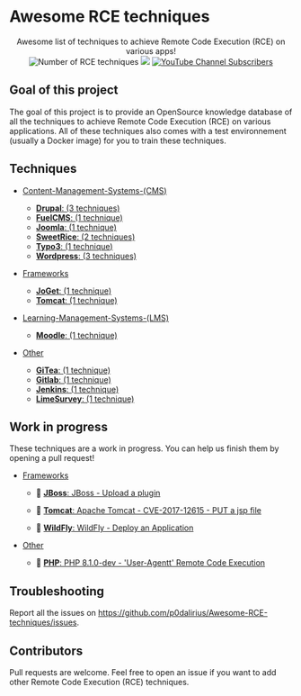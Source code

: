 # Awesome RCE techniques

<p align="center">
  Awesome list of techniques to achieve Remote Code Execution (RCE) on various apps!
  <br>
  <img alt="Number of RCE techniques" src="https://img.shields.io/badge/techniques-22-brightgreen">
  <a href="https://twitter.com/intent/follow?screen_name=podalirius_" title="Follow"><img src="https://img.shields.io/twitter/follow/podalirius_?label=Podalirius&style=social"></a>
  <a href="https://www.youtube.com/c/Podalirius_?sub_confirmation=1" title="Subscribe"><img alt="YouTube Channel Subscribers" src="https://img.shields.io/youtube/channel/subscribers/UCF_x5O7CSfr82AfNVTKOv_A?style=social"></a>
  <br>
</p>

## Goal of this project

The goal of this project is to provide an OpenSource knowledge database of all the techniques to achieve Remote Code Execution (RCE) on various applications. All of these techniques also comes with a test environnement (usually a Docker image) for you to train these techniques.

## Techniques


 - [Content-Management-Systems-(CMS)](./Content-Management-Systems-(CMS)/)
   + [**Drupal**: (3 techniques)](./Content-Management-Systems-(CMS)/Drupal/)
   + [**FuelCMS**: (1 technique)](./Content-Management-Systems-(CMS)/FuelCMS/)
   + [**Joomla**: (1 technique)](./Content-Management-Systems-(CMS)/Joomla/)
   + [**SweetRice**: (2 techniques)](./Content-Management-Systems-(CMS)/SweetRice/)
   + [**Typo3**: (1 technique)](./Content-Management-Systems-(CMS)/Typo3/)
   + [**Wordpress**: (3 techniques)](./Content-Management-Systems-(CMS)/Wordpress/)


 - [Frameworks](./Frameworks/)
   + [**JoGet**: (1 technique)](./Frameworks/JoGet/)
   + [**Tomcat**: (1 technique)](./Frameworks/Tomcat/)


 - [Learning-Management-Systems-(LMS)](./Learning-Management-Systems-(LMS)/)
   + [**Moodle**: (1 technique)](./Learning-Management-Systems-(LMS)/Moodle/)


 - [Other](./Other/)
   + [**GiTea**: (1 technique)](./Other/GiTea/)
   + [**Gitlab**: (1 technique)](./Other/Gitlab/)
   + [**Jenkins**: (1 technique)](./Other/Jenkins/)
   + [**LimeSurvey**: (1 technique)](./Other/LimeSurvey/)



## Work in progress

These techniques are a work in progress. You can help us finish them by opening a pull request!


 - [Frameworks](./Frameworks/)
   + 🔧 [**JBoss**: JBoss - Upload a plugin](./Frameworks/JBoss/Upload-a-plugin/)

   + 🔧 [**Tomcat**: Apache Tomcat - CVE-2017-12615 - PUT a jsp file](./Frameworks/Tomcat/CVE-2017-12615_-_PUT_a_jsp_file/)

   + 🔧 [**WildFly**: WildFly - Deploy an Application](./Frameworks/WildFly/Deploy-an-application/)


 - [Other](./Other/)
   + 🔧 [**PHP**: PHP 8.1.0-dev - 'User-Agentt' Remote Code Execution](./Other/PHP/PHP-8.1.0-dev-User-Agentt-RCE/)



## Troubleshooting

Report all the issues on https://github.com/p0dalirius/Awesome-RCE-techniques/issues.

## Contributors

Pull requests are welcome. Feel free to open an issue if you want to add other Remote Code Execution (RCE) techniques.